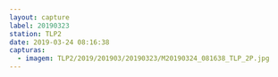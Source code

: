 ```yaml
---
layout: capture
label: 20190323
station: TLP2
date: 2019-03-24 08:16:38
capturas:
  - imagem: TLP2/2019/201903/20190323/M20190324_081638_TLP_2P.jpg
---
```

